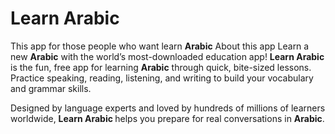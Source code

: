 # Learn Arabic
This app for those people who want learn <b>Arabic</b>
About this app
Learn a new <b>Arabic</b> with the world’s most-downloaded education app! <b> Learn Arabic </b> is the fun, free app for learning <b>Arabic</b> through quick, bite-sized lessons. Practice speaking, reading, listening, and writing to build your vocabulary and grammar skills.

Designed by language experts and loved by hundreds of millions of learners worldwide, <b> Learn Arabic </b> helps you prepare for real conversations in <b>Arabic</b>.
